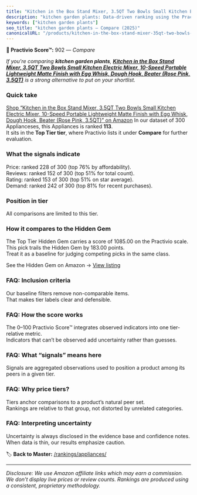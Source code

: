 ```yaml
---
title: "Kitchen in the Box Stand Mixer, 3.5QT Two Bowls Small Kitchen Electric Mixer, 10-Speed Portable Lightweight Matte Finish with Egg Whisk, Dough Hook, Beater (Rose Pink, 3.5QT)"
description: "kitchen garden plants: Data-driven ranking using the Practivio Score™. Positioned by quality, value, demand, findability, momentum."
keywords: ["kitchen garden plants"]
seo_title: "kitchen garden plants — Compare (2025)"
canonicalURL: "/products/kitchen-in-the-box-stand-mixer-35qt-two-bowls-small-kitchen-electric-mixer-10-speed-portable-lightweight-matte-finish-with-egg-whisk-dough-hook-beater-rose-pink-35qt-B0DMNHV2LY/"
---
```


**🛒 Practivio Score™:** 902 — _Compare_


*If you're comparing **kitchen garden plants**, **[Kitchen in the Box Stand Mixer, 3.5QT Two Bowls Small Kitchen Electric Mixer, 10-Speed Portable Lightweight Matte Finish with Egg Whisk, Dough Hook, Beater (Rose Pink, 3.5QT)](https://www.amazon.com/dp/B0DMNHV2LY?tag=practivio-20)** is a strong alternative to put on your shortlist.*
### Quick take
[Shop “Kitchen in the Box Stand Mixer, 3.5QT Two Bowls Small Kitchen Electric Mixer, 10-Speed Portable Lightweight Matte Finish with Egg Whisk, Dough Hook, Beater (Rose Pink, 3.5QT)” on Amazon](https://www.amazon.com/dp/B0DMNHV2LY?tag=practivio-20)
In our dataset of 300 Applianceses, this Appliances is ranked **113**.  
It sits in the **Top Tier tier**, where Practivio lists it under **Compare** for further evaluation.

### What the signals indicate
Price: ranked 228 of 300 (top 76% by affordability).  
Reviews: ranked 152 of 300 (top 51% for total count).  
Rating: ranked 153 of 300 (top 51% on star average).  
Demand: ranked 242 of 300 (top 81% for recent purchases).

### Position in tier
All comparisons are limited to this tier.

### How it compares to the Hidden Gem
The Top Tier Hidden Gem carries a score of 1085.00 on the Practivio scale.  
This pick trails the Hidden Gem by 183.00 points.  
Treat it as a baseline for judging competing picks in the same class.  

See the Hidden Gem on Amazon → [View listing](https://www.amazon.com/dp/B00939I7EK?tag=practivio-20)

### FAQ: Inclusion criteria
Our baseline filters remove non-comparable items.  
That makes tier labels clear and defensible.

### FAQ: How the score works
The 0–100 Practivio Score™ integrates observed indicators into one tier-relative metric.  
Indicators that can’t be observed add uncertainty rather than guesses.

### FAQ: What “signals” means here
Signals are aggregated observations used to position a product among its peers in a given tier.

### FAQ: Why price tiers?
Tiers anchor comparisons to a product’s natural peer set.  
Rankings are relative to that group, not distorted by unrelated categories.

### FAQ: Interpreting uncertainty
Uncertainty is always disclosed in the evidence base and confidence notes.  
When data is thin, our results emphasize caution.

<!-- Missing template for Compare/CompareWithinPriceClass -->


🏷️ **Back to Master:** [/rankings/appliances/](/rankings/appliances/)

---
_Disclosure: We use Amazon affiliate links which may earn a commission. We don’t display live prices or review counts. Rankings are produced using a consistent, proprietary methodology._
